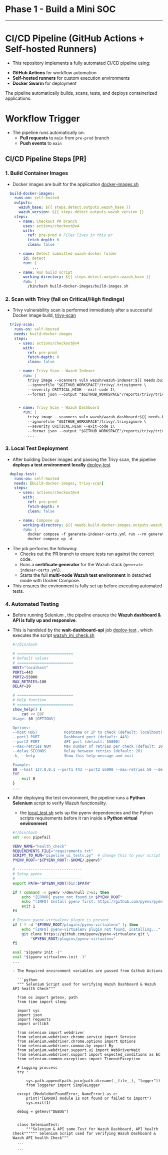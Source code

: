# Phase 1 - Build a Mini SOC
--------------
# CI/CD Pipeline (GitHub Actions + Self-hosted Runners)

* This repository implements a fully automated CI/CD pipeline using:
- **GitHub Actions** for workflow automation
- **Self-hosted runners** for custom execution environments
- **Docker Swarm** for deployment

The pipeline automatically builds, scans, tests, and deploys containerized applications.

# Workflow Trigger

* The pipeline runs automatically on:
	- **Pull requests** to `main` from `pre-prod` branch
	- **Push events** to `main`

## CI/CD Pipeline Steps [PR]

### 1. **Build Container Images**

* Docker images are built for the application [docker-images.sh ](https://github.com/YESSEO/devops-chall/blob/main/.github/workflows/pr_wazuh_build.yml#L13)
```yaml
  build-docker-images:
    runs-on: self-hosted
    outputs:
      wazuh_base: ${{ steps.detect.outputs.wazuh_base }}
      wazuh_version: ${{ steps.detect.outputs.wazuh_version }}
    steps:
      - name: Checkout PR branch
        uses: actions/checkout@v4
        with:
          ref: pre-prod # Files lives in this pr
          fetch-depth: 0
          clean: false

      - name: Detect submitted wazuh-docker folder
        id: detect
        run: |
            ...
      - name: Run build script
        working-directory: ${{ steps.detect.outputs.wazuh_base }}
        run: |
          /bin/bash build-docker-images/build-images.sh
```


### 2. Scan with **Trivy** (fail on Critical/High findings)

* Trivy vulnerability scan is performed immediately after a successful Docker image build, [trivy-scan](https://github.com/YESSEO/devops-chall/blob/main/.github/workflows/pr_wazuh_build.ymll#L50)

```yaml
  trivy-scan:
    runs-on: self-hosted
    needs: build-docker-images
    steps:
      - uses: actions/checkout@v4
        with:
          ref: pre-prod
          fetch-depth: 0
          clean: false

      - name: Trivy Scan - Wazuh Indexer
        run: |
          trivy image --scanners vuln wazuh/wazuh-indexer:${{ needs.build-docker-images.outputs.wazuh_version }} \
          --ignorefile "$GITHUB_WORKSPACE"/trivy/.trivyignore \
          --severity CRITICAL,HIGH --exit-code 1\
          --format json --output "$GITHUB_WORKSPACE"/reports/trivy/trivy-wazuh-indexer.json \


      - name: Trivy Scan - Wazuh Dashboard
        run: |
          trivy image --scanners vuln wazuh/wazuh-dashboard:${{ needs.build-docker-images.outputs.wazuh_version }} \
          --ignorefile "$GITHUB_WORKSPACE"/trivy/.trivyignore \
          --severity CRITICAL,HIGH --exit-code 1\
          --format json --output "$GITHUB_WORKSPACE"/reports/trivy/trivy-wazuh-dashboard.json
          ...
```

### 3. **Local Test Deployment**

 -  After building Docker images and passing the Trivy scan, the pipeline **deploys a test environment locally** [deploy-test](https://github.com/YESSEO/devops-chall/blob/main/.github/workflows/pr_wazuh_build.yml#L90)

```yaml
  deploy-test:
    runs-on: self-hosted
    needs: [build-docker-images, trivy-scan]
    steps:
      - uses: actions/checkout@v4
        with:
          ref: pre-prod
          fetch-depth: 0
          clean: false

      - name: Compose up
        working-directory: ${{ needs.build-docker-images.outputs.wazuh_base }}/multi-node
        run: |
          docker compose -f generate-indexer-certs.yml run --rm generator && \
          docker compose up -d
```

* The job performs the following:
    - Checks out the PR branch to ensure tests run against the correct code.
    - Runs a **certificate generator** for the Wazuh stack (`generate-indexer-certs.yml`).
    - Starts the full **multi-node Wazuh test environment** in detached mode with Docker Compose.
* This ensures the environment is fully set up before executing automated tests.

### 4. Automated Testing

* Before running Selenium , the pipeline ensures the **Wazuh dashboard & API is fully up and responsive**.
* This is handeled by the **wait-dashboard-api** job [deploy-test](https://github.com/YESSEO/devops-chall/blob/main/.github/workflows/pr_wazuh_build.yml#L106) , which executes the script [wazuh_ini_check.sh](https://github.com/YESSEO/devops-chall/blob/main/tests/selenium/wazuh_init_check.sh)

    ```sh
    #!/bin/bash

    # =========================
    # Default values
    # =========================
    HOST="localhost"
    PORT1=443
    PORT2=55000
    MAX_RETRIES=100
    DELAY=20

    # =========================
    # Help function
    # =========================
    show_help() {
        cat << EOF
    Usage: $0 [OPTIONS]

    Options:
    --host HOST            Hostname or IP to check (default: localhost)
    --port1 PORT           Dashboard port (default: 443)
    --port2 PORT           API port (default: 55000)
    --max-retries NUM      Max number of retries per check (default: 100)
    --delay SECONDS        Delay between retries (default: 20)
    -h, --help             Show this help message and exit

    Example:
    $0 --host 127.0.0.1 --port1 443 --port2 55000 --max-retries 50 --delay 10
    EOF
        exit 0
    }
    ...
    ```

* After deploying the test environment, the pipeline runs a **Python Selenium** script to verify Wazuh functionality.
    - the [local_test.sh](https://github.com/YESSEO/devops-chall/blob/main/tests/selenium/local_test.sh) sets up the pyenv dependencies and the Pyhon scripts requirements
    before it ran inside a **Python virtual environment**
    ```sh
    #!/bin/bash
    set -euo pipefail

    VENV_NAME="health_check"
    REQUIREMENTS_FILE="requirements.txt"
    SCRIPT_TO_RUN="pipeline_ui_tests.py"  # change this to your script path
    PYENV_ROOT="${PYENV_ROOT:-$HOME/.pyenv}"

    # -----------------------------
    # Setup pyenv
    # -----------------------------
    export PATH="$PYENV_ROOT/bin:$PATH"

    if ! command -v pyenv >/dev/null 2>&1; then
        echo "[ERROR] pyenv not found in $PYENV_ROOT"
        echo "[INFO] Install pyenv first: https://github.com/pyenv/pyenv#installation"
        exit 1
    fi

    # Ensure pyenv-virtualenv plugin is present
    if [ ! -d "$PYENV_ROOT/plugins/pyenv-virtualenv" ]; then
        echo "[INFO] pyenv-virtualenv plugin not found, installing..."
        git clone https://github.com/pyenv/pyenv-virtualenv.git \
            "$PYENV_ROOT/plugins/pyenv-virtualenv"
    fi

    eval "$(pyenv init -)"
    eval "$(pyenv virtualenv-init -)"
    ...

    - The Required environment variables are passed from Github Actions secrets and workflow variables
    ```

        ```python
        """ Selenium Script used for verifying Wazuh Dashboard & Wazuh API health Check"""

        from os import getenv, path
        from time import sleep

        import sys
        import json
        import requests
        import urllib3

        from selenium import webdriver
        from selenium.webdriver.chrome.service import Service
        from selenium.webdriver.chrome.options import Options
        from selenium.webdriver.common.by import By
        from selenium.webdriver.support.ui import WebDriverWait
        from selenium.webdriver.support import expected_conditions as EC
        from selenium.common.exceptions import TimeoutException

        # Logging proccess
        try :

            sys.path.append(path.join(path.dirname(__file__), "logger"))
            from loggerer import SimpleLogger

        except (ModuleNotFoundError, NameError) as e:
            print("[ERROR] module is not found or failed to import")
            sys.exit(1)

        debug = getenv("DEBUG")


        class SeleniumTest:
            """Selenium & API some Test for Wazuh Dashboard, API health Check"""""" Selenium Script used for verifying Wazuh Dashboard & Wazuh API health Check"""
        ...

        ```
